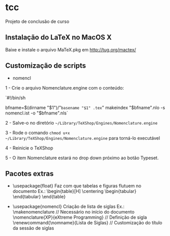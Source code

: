 tcc
===

Projeto de conclusão de curso

Instalação do LaTeX no MacOS X
---------------------------------------------
Baixe e instale o arquivo MaTeX.pkg em http://tug.org/mactex/

Customização de scripts
---------------------------------
* nomencl

1 - Crie o arquivo Nomenclature.engine com o conteúdo:

`#!/bin/sh

bfname=$(dirname "$1")/"`basename "$1" .tex`"
makeindex "$bfname".nlo -s nomencl.ist -o "$bfname".nls`

2 - Salve-o no diretório `~/Library/TeXShop/Engines/Nomenclature.engine`

3 - Rode o comando `chmod u+x ~/Library/TeXShop/Engines/Nomenclature.engine` para torná-lo executável

4 - Reinicie o TeXShop

5 - O item Nomenclature estará no drop down próximo ao botão Typeset.

Pacotes extras
--------------------
* \usepackage{float}
Faz com que tabelas e figuras flutuem no documento
Ex.:
	\begin{table}[H]
		\centering
		\begin{tabular}
		\end{tabular}
	\end{table}

* \usepackage{nomencl}
Criação de lista de siglas
Ex.:
	\makenomenclature 						// Necessário no início do documento
	\nomenclature{XP}{eXtreme Programming} 	// Definição de sigla
	\renewcommand{\nomname}{Lista de Siglas}	// Customização do título da sessão de siglas
